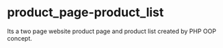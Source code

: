 # product_page-product_list
Its a two page website product page and product list created by PHP OOP concept.
